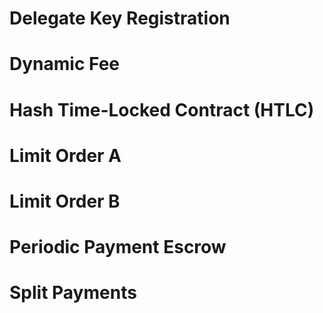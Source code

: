 # Delegate Key Registration
# Dynamic Fee
# Hash Time-Locked Contract (HTLC)
# Limit Order A
# Limit Order B
# Periodic Payment Escrow
# Split Payments